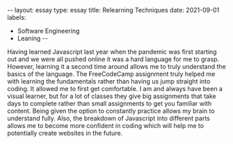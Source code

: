 --
layout: essay
type: essay
title: Relearning Techniques
date: 2021-09-01
labels:
  - Software Engineering
- Leaning
--

Having learned Javascript last year when the pandemic was first starting out and we were all pushed online it was a hard language for me to grasp. However, learning it a second time around allows me to truly understand the basics of the language. The FreeCodeCamp assignment truly helped me with learning the fundamentals rather than having us jump straight into coding. It allowed me to first get comfortable. I am and always have been a visual learner, but for a lot of classes they give big assignments that take days to complete rather than small assignments to get you familiar with content. Being given the option to constantly practice allows my brain to understand fully. Also, the breakdown of Javascript into different parts allows me to become more confident in coding which will help me to potentially create websites in the future.
